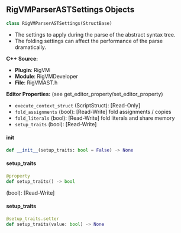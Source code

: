 ## RigVMParserASTSettings Objects

```python
class RigVMParserASTSettings(StructBase)
```

* The settings to apply during the parse of the abstract syntax tree.
* The folding settings can affect the performance of the parse dramatically.

**C++ Source:**

- **Plugin**: RigVM
- **Module**: RigVMDeveloper
- **File**: RigVMAST.h

**Editor Properties:** (see get_editor_property/set_editor_property)

- ``execute_context_struct`` (ScriptStruct):  [Read-Only]
- ``fold_assignments`` (bool):  [Read-Write] fold assignments / copies
- ``fold_literals`` (bool):  [Read-Write] fold literals and share memory
- ``setup_traits`` (bool):  [Read-Write]

<a id="unreal.RigVMParserASTSettings.__init__"></a>

#### __init__

```python
def __init__(setup_traits: bool = False) -> None
```

<a id="unreal.RigVMParserASTSettings.setup_traits"></a>

#### setup_traits

```python
@property
def setup_traits() -> bool
```

(bool):  [Read-Write]

<a id="unreal.RigVMParserASTSettings.setup_traits"></a>

#### setup_traits

```python
@setup_traits.setter
def setup_traits(value: bool) -> None
```

<a id="unreal.RigVMCompileSettings"></a>